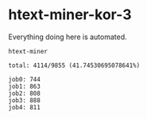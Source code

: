 # htext-miner-kor-3

Everything doing here is automated.

```
htext-miner

total: 4114/9855 (41.74530695078641%)

job0: 744
job1: 863
job2: 808
job3: 888
job4: 811
```